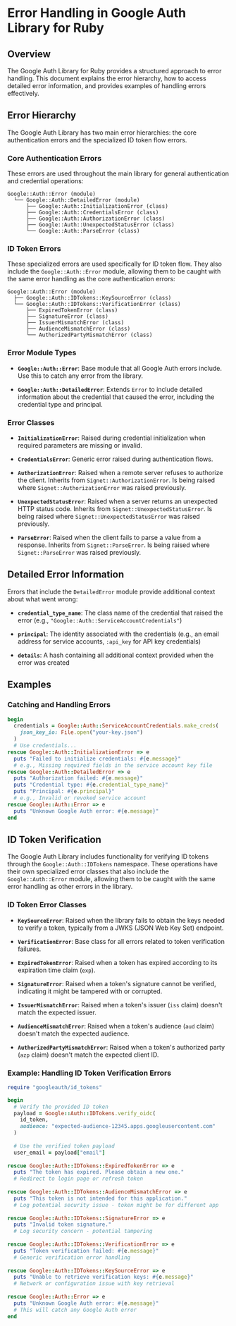 # Error Handling in Google Auth Library for Ruby

## Overview

The Google Auth Library for Ruby provides a structured approach to error handling. This document explains the error hierarchy, how to access detailed error information, and provides examples of handling errors effectively.

## Error Hierarchy

The Google Auth Library has two main error hierarchies: the core authentication errors and the specialized ID token flow errors.

### Core Authentication Errors

These errors are used throughout the main library for general authentication and credential operations:

```
Google::Auth::Error (module)
  └── Google::Auth::DetailedError (module)
      ├── Google::Auth::InitializationError (class)
      ├── Google::Auth::CredentialsError (class)
      ├── Google::Auth::AuthorizationError (class)
      ├── Google::Auth::UnexpectedStatusError (class)
      └── Google::Auth::ParseError (class)
```

### ID Token Errors

These specialized errors are used specifically for ID token flow. They also include the `Google::Auth::Error` module, allowing them to be caught with the same error handling as the core authentication errors:

```
Google::Auth::Error (module)
  ├── Google::Auth::IDTokens::KeySourceError (class)
  └── Google::Auth::IDTokens::VerificationError (class)
      ├── ExpiredTokenError (class)
      ├── SignatureError (class)
      ├── IssuerMismatchError (class)
      ├── AudienceMismatchError (class)
      └── AuthorizedPartyMismatchError (class)
```

### Error Module Types

- **`Google::Auth::Error`**: Base module that all Google Auth errors include. Use this to catch any error from the library.

- **`Google::Auth::DetailedError`**: Extends `Error` to include detailed information about the credential that caused the error, including the credential type and principal.

### Error Classes

- **`InitializationError`**: Raised during credential initialization when required parameters are missing or invalid.

- **`CredentialsError`**: Generic error raised during authentication flows.

- **`AuthorizationError`**: Raised when a remote server refuses to authorize the client. Inherits from `Signet::AuthorizationError`. Is being raised where `Signet::AuthorizationError` was raised previously.

- **`UnexpectedStatusError`**: Raised when a server returns an unexpected HTTP status code. Inherits from `Signet::UnexpectedStatusError`. Is being raised where `Signet::UnexpectedStatusError` was raised previously.

- **`ParseError`**: Raised when the client fails to parse a value from a response. Inherits from `Signet::ParseError`. Is being raised where `Signet::ParseError` was raised previously.

## Detailed Error Information

Errors that include the `DetailedError` module provide additional context about what went wrong:

- **`credential_type_name`**: The class name of the credential that raised the error (e.g., `"Google::Auth::ServiceAccountCredentials"`)

- **`principal`**: The identity associated with the credentials (e.g., an email address for service accounts, `:api_key` for API key credentials)

- **`details`**: A hash containing all additional context provided when the error was created

## Examples

### Catching and Handling Errors

```ruby
begin
  credentials = Google::Auth::ServiceAccountCredentials.make_creds(
    json_key_io: File.open("your-key.json")
  )
  # Use credentials...
rescue Google::Auth::InitializationError => e
  puts "Failed to initialize credentials: #{e.message}"
  # e.g., Missing required fields in the service account key file
rescue Google::Auth::DetailedError => e
  puts "Authorization failed: #{e.message}"
  puts "Credential type: #{e.credential_type_name}"
  puts "Principal: #{e.principal}"
  # e.g., Invalid or revoked service account
rescue Google::Auth::Error => e
  puts "Unknown Google Auth error: #{e.message}"
end
```

## ID Token Verification

The Google Auth Library includes functionality for verifying ID tokens through the `Google::Auth::IDTokens` namespace. These operations have their own specialized error classes that also include the `Google::Auth::Error` module, allowing them to be caught with the same error handling as other errors in the library.

### ID Token Error Classes

- **`KeySourceError`**: Raised when the library fails to obtain the keys needed to verify a token, typically from a JWKS (JSON Web Key Set) endpoint.

- **`VerificationError`**: Base class for all errors related to token verification failures.

- **`ExpiredTokenError`**: Raised when a token has expired according to its expiration time claim (`exp`).

- **`SignatureError`**: Raised when a token's signature cannot be verified, indicating it might be tampered with or corrupted.

- **`IssuerMismatchError`**: Raised when a token's issuer (`iss` claim) doesn't match the expected issuer.

- **`AudienceMismatchError`**: Raised when a token's audience (`aud` claim) doesn't match the expected audience.

- **`AuthorizedPartyMismatchError`**: Raised when a token's authorized party (`azp` claim) doesn't match the expected client ID.

### Example: Handling ID Token Verification Errors

```ruby
require "googleauth/id_tokens"

begin
  # Verify the provided ID token
  payload = Google::Auth::IDTokens.verify_oidc(
    id_token,
    audience: "expected-audience-12345.apps.googleusercontent.com"
  )
  
  # Use the verified token payload
  user_email = payload["email"]
  
rescue Google::Auth::IDTokens::ExpiredTokenError => e
  puts "The token has expired. Please obtain a new one."
  # Redirect to login page or refresh token
  
rescue Google::Auth::IDTokens::AudienceMismatchError => e
  puts "This token is not intended for this application."
  # Log potential security issue - token might be for different app
  
rescue Google::Auth::IDTokens::SignatureError => e
  puts "Invalid token signature."
  # Log security concern - potential tampering
  
rescue Google::Auth::IDTokens::VerificationError => e
  puts "Token verification failed: #{e.message}"
  # Generic verification error handling
  
rescue Google::Auth::IDTokens::KeySourceError => e
  puts "Unable to retrieve verification keys: #{e.message}"
  # Network or configuration issue with key retrieval
  
rescue Google::Auth::Error => e
  puts "Unknown Google Auth error: #{e.message}"
  # This will catch any Google Auth error
end
```